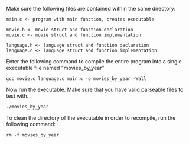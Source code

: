 Make sure the following files are contained within the same directory:

    main.c <- program with main function, creates executable

    movie.h <- movie struct and function declaration
    movie.c <- movie struct and function implementation

    language.h <- language struct and function declaration
    language.c <- language struct and function implementation

Enter the following command to compile the entire program into a single executable file named "movies_by_year"

    gcc movie.c language.c main.c -o movies_by_year -Wall

Now run the executable. Make sure that you have valid parseable files to test with.

    ./movies_by_year

To clean the directory of the executable in order to recompile, run the following command:

    rm -f movies_by_year